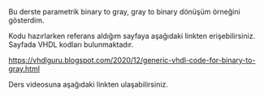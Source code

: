 Bu derste parametrik binary to gray, gray to binary dönüşüm örneğini gösterdim. 

Kodu hazırlarken referans aldığım sayfaya aşağıdaki linkten erişebilirsiniz. Sayfada VHDL kodları bulunmaktadır.

https://vhdlguru.blogspot.com/2020/12/generic-vhdl-code-for-binary-to-gray.html

Ders videosuna aşağıdaki linkten ulaşabilirsiniz.
